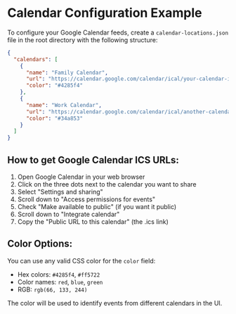 # Calendar Configuration Example

To configure your Google Calendar feeds, create a `calendar-locations.json` file in the root directory with the following structure:

```json
{
  "calendars": [
    {
      "name": "Family Calendar",
      "url": "https://calendar.google.com/calendar/ical/your-calendar-id@group.calendar.google.com/public/basic.ics",
      "color": "#4285f4"
    },
    {
      "name": "Work Calendar", 
      "url": "https://calendar.google.com/calendar/ical/another-calendar-id@gmail.com/public/basic.ics",
      "color": "#34a853"
    }
  ]
}
```

## How to get Google Calendar ICS URLs:

1. Open Google Calendar in your web browser
2. Click on the three dots next to the calendar you want to share
3. Select "Settings and sharing"
4. Scroll down to "Access permissions for events"
5. Check "Make available to public" (if you want it public)
6. Scroll down to "Integrate calendar"
7. Copy the "Public URL to this calendar" (the .ics link)

## Color Options:

You can use any valid CSS color for the `color` field:
- Hex colors: `#4285f4`, `#ff5722`
- Color names: `red`, `blue`, `green`
- RGB: `rgb(66, 133, 244)`

The color will be used to identify events from different calendars in the UI.
